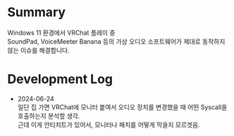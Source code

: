 # Summary
Windows 11 환경에서 VRChat 플레이 중  
SoundPad, VoiceMeeter Banana 등의 가상 오디오 소프트웨어가 제대로 동작하지 않는 이슈를 해결합니다.  

# Development Log  
- 2024-06-24  
일단 집 가면 VRChat에 모니터 붙여서 오디오 장치를 변경했을 때 어떤 Syscall을 호출하는지 분석할 생각.  
근데 이게 안티치트가 있어서, 모니터나 패치를 어떻게 막을지 모르겟음.  
